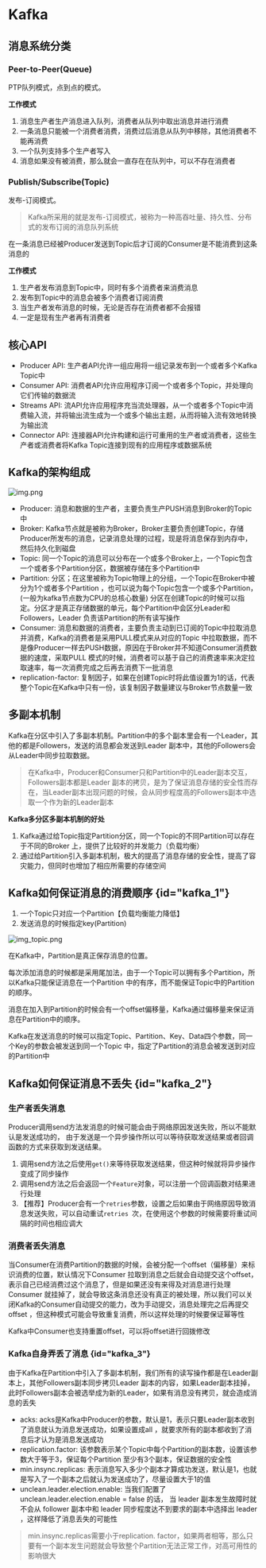# Kafka

## 消息系统分类

### Peer-to-Peer(Queue)

PTP队列模式，点到点的模式。

**工作模式**
1. 消息生产者生产消息进入队列，消费者从队列中取出消息并进行消费
2. 一条消息只能被一个消费者消费，消费过后消息从队列中移除，其他消费者不能再消费
3. 一个队列支持多个生产者写入
4. 消息如果没有被消费，那么就会一直存在在队列中，可以不存在消费者

### Publish/Subscribe(Topic)
发布-订阅模式。
> Kafka所采用的就是发布-订阅模式，被称为一种高吞吐量、持久性、分布式的发布订阅的消息队列系统

在一条消息已经被Producer发送到Topic后才订阅的Consumer是不能消费到这条消息的

**工作模式**
1. 生产者发布消息到Topic中，同时有多个消费者来消费消息
2. 发布到Topic中的消息会被多个消费者订阅消费
3. 当生产者发布消息的时候，无论是否存在消费者都不会报错
4. 一定是现有生产者再有消费者

## 核心API
- Producer API: 生产者API允许一组应用将一组记录发布到一个或者多个Kafka Topic中
- Consumer API: 消费者API允许应用程序订阅一个或者多个Topic，并处理向它们传输的数据流
- Streams API: 流API允许应用程序充当流处理器，从一个或者多个Topic中消费输入流，并将输出流生成为一个或多个输出主题，从而将输入流有效地转换为输出流
- Connector API: 连接器API允许构建和运行可重用的生产者或消费者，这些生产者或消费者将Kafka Topic连接到现有的应用程序或数据系统

## Kafka的架构组成
![img.png](../images/img_arch.png)
- Producer: 消息和数据的生产者，主要负责生产PUSH消息到Broker的Topic中
- Broker: Kafka节点就是被称为Broker，Broker主要负责创建Topic，存储Producer所发布的消息，记录消息处理的过程，现是将消息保存到内存中，然后持久化到磁盘
- Topic: 同一个Topic的消息可以分布在一个或多个Broker上，一个Topic包含一个或者多个Partition分区，数据被存储在多个Partition中
- Partition: 分区；在这里被称为Topic物理上的分组，一个Topic在Broker中被分为1个或者多个Partition
  ，也可以说为每个Topic包含一个或多个Partition，(一般为kafka节点数为CPU的总核心数量)
  分区在创建Topic的时候可以指定。分区才是真正存储数据的单元，每个Partition中会区分Leader和Followers，Leader
  负责该Partition的所有读写操作
- Consumer: 消息和数据的消费者，主要负责主动到已订阅的Topic中拉取消息并消费，Kafka的消费者是采用PULL模式来从对应的Topic
  中拉取数据，而不是像Producer一样去PUSH数据，原因在于Broker并不知道Consumer消费数据的速度，采取PULL
  模式的时候，消费者可以基于自己的消费速率来决定拉取速率，每一次消费完成之后再去消费下一批消息
- replication-factor: 复制因子，如果在创建Topic时将此值设置为1的话，代表整个Topic在Kafka中只有一份，该复制因子数量建议与Broker节点数量一致

## 多副本机制
Kafka在分区中引入了多副本机制。Partition中的多个副本里会有一个Leader，其他的都是Followers，发送的消息都会发送到Leader
副本中，其他的Followers会从Leader中同步拉取数据。
> 在Kafka中，Producer和Consumer只和Partition中的Leader副本交互，Followers副本都是Leader
> 副本的拷贝，是为了保证消息存储的安全性而存在，当Leader副本出现问题的时候，会从同步程度高的Followers副本中选取一个作为新的Leader副本

**Kafka多分区多副本机制的好处**
1. Kafka通过给Topic指定Partition分区，同一个Topic的不同Partition可以存在于不同的Broker
   上，提供了比较好的并发能力（负载均衡）
2. 通过给Partition引入多副本机制，极大的提高了消息存储的安全性，提高了容灾能力，但同时也增加了相应所需要的存储空间

## Kafka如何保证消息的消费顺序 {id="kafka_1"}

1. 一个Topic只对应一个Partition【负载均衡能力降低】
2. 发送消息的时候指定key(Partition)

![img_topic.png](../images/img_topic.png)

在Kafka中，Partition是真正保存消息的位置。

每次添加消息的时候都是采用尾加法，由于一个Topic可以拥有多个Partition，所以Kafka只能保证消息在一个Partition
中的有序，而不能保证Topic中的Partition的顺序。

消息在加入到Partition的时候会有一个offset偏移量，Kafka通过偏移量来保证消息在Partition中的顺序。

Kafka在发送消息的时候可以指定Topic、Partition、Key、Data四个参数，同一个Key的参数会被发送到同一个Topic
中，指定了Partition的消息会被发送到对应的Partition中

## Kafka如何保证消息不丢失 {id="kafka_2"}
### 生产者丢失消息
Producer调用send方法发消息的时候可能会由于网络原因发送失败，所以不能默认是发送成功的，
由于发送是一个异步操作所以可以等待获取发送结果或者回调函数的方式来获取到发送结果。

1. 调用send方法之后使用`get()`来等待获取发送结果，但这种时候就将异步操作变成了同步操作
2. 调用send方法之后会返回一个`Feature`对象，可以注册一个回调函数对结果进行处理
3. 【推荐】Producer会有一个`retries`参数，设置之后如果由于网络原因导致消息发送失败，可以自动重试`retries
   `次，在使用这个参数的时候需要将重试间隔的时间也相应调大

### 消费者丢失消息
当Consumer在消费Partition的数据的时候，会被分配一个offset（偏移量）来标识消费的位置，默认情况下Consumer
拉取到消息之后就会自动提交这个offset，表示自己已经消费过这个消息了，但是如果还没有来得及对消息进行处理Consumer
就挂掉了，就会导致这条消息还没有真正的被处理，所以我们可以关闭Kafka的Consumer自动提交的能力，改为手动提交，消息处理完之后再提交offset
，但这种模式可能会导致重复消费，所以这样处理的时候要保证幂等性

Kafka中Consumer也支持重置offset，可以将offset进行回拨修改

### Kafka自身弄丢了消息 {id="kafka_3"}
由于Kafka在Partition中引入了多副本机制，我们所有的读写操作都是在Leader副本上，其他Followers副本同步拷贝Leader
副本的内容，如果Leader副本挂掉，此时Followers副本会被选举成为新的Leader，如果有消息没有拷贝，就会造成消息的丢失
- acks: acks是Kafka中Producer的参数，默认是1，表示只要Leader副本收到了消息就认为消息发送成功，如果设置成all
  ，就要求所有的副本都收到了消息后才认为是消息发送成功
- replication.factor: 该参数表示某个Topic中每个Partition的副本数，设置该参数大于等于3，保证每个Partition
  至少有3个副本，保证数据的安全性
- min.insync.replicas: 表示消息写入多少个副本才算成功发送，默认是1，也就是写入了一个副本之后就认为发送成功了，尽量设置大于1的值
- unclean.leader.election.enable: 当我们配置了 unclean.leader.election.enable = false 的话，
当 leader 副本发生故障时就不会从 follower 副本中和 leader 同步程度达不到要求的副本中选择出 leader ，这样降低了消息丢失的可能性

> min.insync.replicas需要小于replication.
> factor，如果两者相等，那么只要有一个副本发生问题就会导致整个Partition无法正常工作，对高可用性的影响很大


